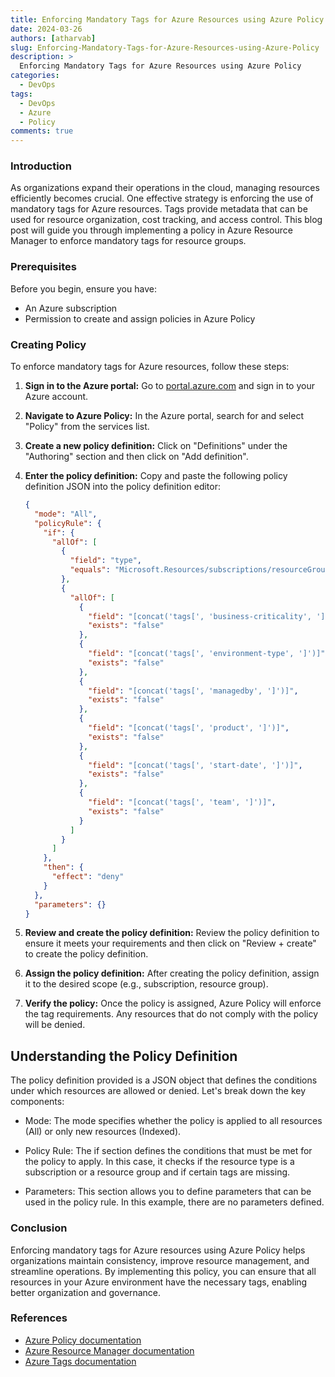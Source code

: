 ```yaml
---
title: Enforcing Mandatory Tags for Azure Resources using Azure Policy
date: 2024-03-26
authors: [atharvab]
slug: Enforcing-Mandatory-Tags-for-Azure-Resources-using-Azure-Policy
description: >
  Enforcing Mandatory Tags for Azure Resources using Azure Policy
categories:
  - DevOps
tags:
  - DevOps
  - Azure
  - Policy
comments: true
---
```


### Introduction

As organizations expand their operations in the cloud, managing resources efficiently becomes crucial. One effective strategy is enforcing the use of mandatory tags for Azure resources. Tags provide metadata that can be used for resource organization, cost tracking, and access control. This blog post will guide you through implementing a policy in Azure Resource Manager to enforce mandatory tags for resource groups.

<!-- more -->

### Prerequisites

Before you begin, ensure you have:

- An Azure subscription
- Permission to create and assign policies in Azure Policy

### Creating Policy

To enforce mandatory tags for Azure resources, follow these steps:

1. **Sign in to the Azure portal:** Go to [portal.azure.com](https://portal.azure.com) and sign in to your Azure account.

2. **Navigate to Azure Policy:** In the Azure portal, search for and select "Policy" from the services list.

3. **Create a new policy definition:** Click on "Definitions" under the "Authoring" section and then click on "Add definition".

4. **Enter the policy definition:** Copy and paste the following policy definition JSON into the policy definition editor:

    ```json
    {
      "mode": "All",
      "policyRule": {
        "if": {
          "allOf": [
            {
              "field": "type",
              "equals": "Microsoft.Resources/subscriptions/resourceGroups"
            },
            {
              "allOf": [
                {
                  "field": "[concat('tags[', 'business-criticality', ']')]",
                  "exists": "false"
                },
                {
                  "field": "[concat('tags[', 'environment-type', ']')]",
                  "exists": "false"
                },
                {
                  "field": "[concat('tags[', 'managedby', ']')]",
                  "exists": "false"
                },
                {
                  "field": "[concat('tags[', 'product', ']')]",
                  "exists": "false"
                },
                {
                  "field": "[concat('tags[', 'start-date', ']')]",
                  "exists": "false"
                },
                {
                  "field": "[concat('tags[', 'team', ']')]",
                  "exists": "false"
                }
              ]
            }
          ]
        },
        "then": {
          "effect": "deny"
        }
      },
      "parameters": {}
    }
    ```

5. **Review and create the policy definition:** Review the policy definition to ensure it meets your requirements and then click on "Review + create" to create the policy definition.

6. **Assign the policy definition:** After creating the policy definition, assign it to the desired scope (e.g., subscription, resource group).

7. **Verify the policy:** Once the policy is assigned, Azure Policy will enforce the tag requirements. Any resources that do not comply with the policy will be denied.

## Understanding the Policy Definition
The policy definition provided is a JSON object that defines the conditions under which resources are allowed or denied. Let's break down the key components:

- Mode: The mode specifies whether the policy is applied to all resources (All) or only new resources (Indexed).

- Policy Rule: The if section defines the conditions that must be met for the policy to apply. In this case, it checks if the resource type is a subscription or a resource group and if certain tags are missing.

- Parameters: This section allows you to define parameters that can be used in the policy rule. In this example, there are no parameters defined.

### Conclusion

Enforcing mandatory tags for Azure resources using Azure Policy helps organizations maintain consistency, improve resource management, and streamline operations. By implementing this policy, you can ensure that all resources in your Azure environment have the necessary tags, enabling better organization and governance.

### References

- [Azure Policy documentation](https://docs.microsoft.com/en-us/azure/governance/policy/overview)
- [Azure Resource Manager documentation](https://docs.microsoft.com/en-us/azure/azure-resource-manager/)
- [Azure Tags documentation](https://docs.microsoft.com/en-us/azure/azure-resource-manager/management/tag-resources)